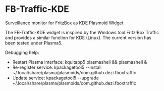 # FB-Traffic-KDE
 Surveillance monitor for FritzBox as KDE Plasmoid Widget

 The FB-Traffic-KDE widget is inspired by the Windows tool Fritz!Box Traffic and provides a similar function for KDE (Linux). The current version has been tested under Plasma5.

Debugging help:
- Restart Plasma interface: kquitapp5 plasmashell && plasmashell &
- Re-register service: kpackagetool5 --install ~/.local/share/plasma/plasmoids/com.github.dezi.fboxtraffic
- Update service: kpackagetool5 --upgrade ~/.local/share/plasma/plasmoids/com.github.dezi.fboxtraffic
